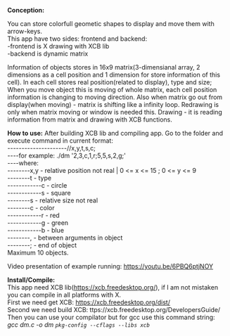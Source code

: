 <b>Conception:</b>

You can store colorfull geometic shapes to display and move them with arrow-keys.<br>
This app have two sides: frontend and backend:<br>
 -frontend is X drawing with XCB lib<br>
 -backend is dynamic matrix<br>

Information of objects stores in 16x9 matrix(3-dimensianal array, 2 dimensions as a cell position and 1 dimension for store information of this cell).
In each cell stores real position(related to display), type and size; 
When you move object this is moving of whole matrix, each cell position information is changing to moving direction.
Also when matrix go out from display(when moving) - matrix is shifting like a infinity loop.
Redrawing is only when matrix moving or window is needed this.
Drawing - it is reading information from matrix and drawing with XCB functions.

<b>How to use:</b>
After building XCB lib and compiling app. Go to the folder and execute command in current format:<br>
---------------------//x,y,t,s,c;<br>
----for example: ./dm '2,3,c,1,r;5,5,s,2,g;'<br>
----where:<br>
--------x,y - relative position not real | 0 <= x <= 15 ; 0 <= y <= 9<br>
--------t - type<br>
------------c - circle<br>
------------s - square<br>
--------s - relative size not real<br>
--------c - color<br>
------------r - red<br>
------------g - green<br>
------------b - blue<br>
--------, - between arguments in object<br>
--------; - end of object<br>
Maximum 10 objects.<br>

Video presentation of example running: <a href="https://youtu.be/6PBQ6ptjNOY">https://youtu.be/6PBQ6ptjNOY</a><br>

<b>Install/Compile:</b><br>
This app need XCB lib(https://xcb.freedesktop.org/), if I am not mistaken you can compile in all platforms with X.<br>
First we need get XCB: https://xcb.freedesktop.org/dist/<br>
Second we need build XCB: ttps://xcb.freedesktop.org/DevelopersGuide/<br>
Then you can use your compilator but for gcc use this command string:<br>
<i>gcc dm.c -o dm `pkg-config --cflags --libs xcb`</i> <br>
